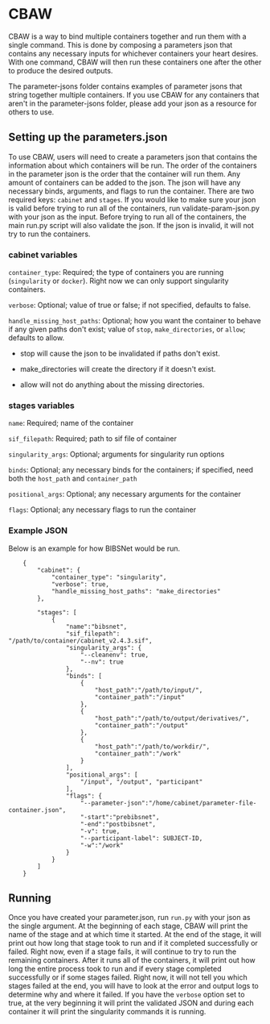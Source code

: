 # CBAW

CBAW is a way to bind multiple containers together and run them with a single command. This is done by composing a parameters json that contains any necessary inputs for whichever containers your heart desires. With one command, CBAW will then run these containers one after the other to produce the desired outputs. 

The parameter-jsons folder contains examples of parameter jsons that string together multiple containers. If you use CBAW for any containers that aren't in the parameter-jsons folder, please add your json as a resource for others to use.

## Setting up the parameters.json

To use CBAW, users will need to create a parameters json that contains the information about which containers will be run. The order of the containers in the parameter json is the order that the container will run them. Any amount of containers can be added to the json. The json will have any necessary binds, arguments, and flags to run the container. There are two required keys: `cabinet` and `stages`. If you would like to make sure your json is valid before trying to run all of the containers, run validate-param-json.py with your json as the input. Before trying to run all of the containers, the main run.py script will also validate the json. If the json is invalid, it will not try to run the containers.

### cabinet variables

`container_type`: Required; the type of containers you are running (`singularity` or `docker`). Right now we can only support singularity containers.

`verbose`: Optional; value of true or false; if not specified, defaults to false.

`handle_missing_host_paths`: Optional; how you want the container to behave if any given paths don't exist; value of `stop`, `make_directories`, or `allow`; defaults to allow.

* stop will cause the json to be invalidated if paths don't exist.

* make_directories will create the directory if it doesn't exist.

* allow will not do anything about the missing directories.

### stages variables 

`name`: Required; name of the container

`sif_filepath`: Required; path to sif file of container

`singularity_args`: Optional; arguments for singularity run options 

`binds`: Optional; any necessary binds for the containers; if specified, need both the `host_path` and `container_path`

`positional_args`: Optional; any necessary arguments for the container

`flags`: Optional; any necessary flags to run the container

### Example JSON

Below is an example for how BIBSNet would be run. 

        {
            "cabinet": {
                "container_type": "singularity",
                "verbose": true,
                "handle_missing_host_paths": "make_directories"
            },

            "stages": [
                {
                    "name":"bibsnet",
                    "sif_filepath": "/path/to/container/cabinet_v2.4.3.sif",
                    "singularity_args": {
                        "--cleanenv": true,
                        "--nv": true
                    },
                    "binds": [
                        {
                            "host_path":"/path/to/input/",
                            "container_path":"/input"
                        },
                        {
                            "host_path":"/path/to/output/derivatives/",
                            "container_path":"/output"
                        },
                        {
                            "host_path":"/path/to/workdir/",
                            "container_path":"/work"
                        }
                    ],
                    "positional_args": [
                        "/input", "/output", "participant"
                    ],
                    "flags": {
                        "--parameter-json":"/home/cabinet/parameter-file-container.json",
                        "-start":"prebibsnet",
                        "-end":"postbibsnet",
                        "-v": true,
                        "--participant-label": SUBJECT-ID,
                        "-w":"/work"
                    }
                }
            ]
        }
 

## Running 

Once you have created your parameter.json, run `run.py` with your json as the single argument. At the beginning of each stage, CBAW will print the name of the stage and at which time it started. At the end of the stage, it will print out how long that stage took to run and if it completed successfully or failed. Right now, even if a stage fails, it will continue to try to run the remaining containers. After it runs all of the containers, it will print out how long the entire process took to run and if every stage completed successfully or if some stages failed. Right now, it will not tell you which stages failed at the end, you will have to look at the error and output logs to determine why and where it failed. If you have the `verbose` option set to true, at the very beginning it will print the validated JSON and during each container it will print the singularity commands it is running. 


